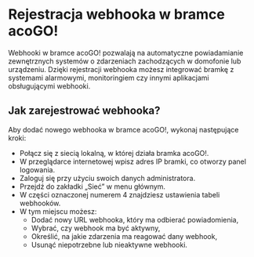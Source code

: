 # Rejestracja webhooka w bramce acoGO!

Webhooki w bramce acoGO! pozwalają na automatyczne powiadamianie zewnętrznych systemów o zdarzeniach zachodzących w domofonie lub urządzeniu. Dzięki rejestracji webhooka możesz integrować bramkę z systemami alarmowymi, monitoringiem czy innymi aplikacjami obsługującymi webhooki.

## Jak zarejestrować webhooka?

Aby dodać nowego webhooka w bramce acoGO!, wykonaj następujące kroki:

- Połącz się z siecią lokalną, w której działa bramka acoGO!.
- W przeglądarce internetowej wpisz adres IP bramki, co otworzy panel logowania.
- Zaloguj się przy użyciu swoich danych administratora.
- Przejdź do zakładki „Sieć” w menu głównym.
- W części oznaczonej numerem 4 znajdziesz ustawienia tabeli webhooków.
- W tym miejscu możesz:
  - Dodać nowy URL webhooka, który ma odbierać powiadomienia,
  - Wybrać, czy webhook ma być aktywny,
  - Określić, na jakie zdarzenia ma reagować dany webhook,
  - Usunąć niepotrzebne lub nieaktywne webhooki.
